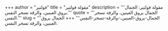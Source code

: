 +++
author = "فولتير"
title = "مقولة فولتير"
description = '''مقولة فولتير: الجمال يروق العينين، والرقة تسحر النفس.'''
quote = '''الجمال يروق العينين، والرقة تسحر النفس.'''
slug = '''الجمال-يروق-العينين،-والرقة-تسحر-النفس'''
+++
الجمال يروق العينين، والرقة تسحر النفس.
